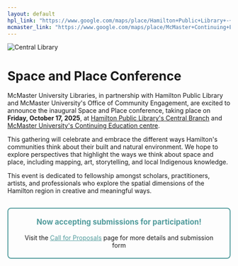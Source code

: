 ```yaml
---
layout: default
hpl_link: "https://www.google.com/maps/place/Hamilton+Public+Library+-+Central+Library/@43.2591682,-79.8729722,17z/data=!3m1!4b1!4m6!3m5!1s0x882c9b83cff8c4a7:0x3afc884c7eec4970!8m2!3d43.2591643!4d-79.8703973!16s%2Fg%2F1tfq58_k?entry=tts&g_ep=EgoyMDI1MDYyMy4yIPu8ASoASAFQAw%3D%3D&skid=a4f273f2-6651-48ab-967d-a5834a1af46e"
mcmaster_link: "https://www.google.com/maps/place/McMaster+Continuing+Education/@43.2572786,-79.8716939,17z/data=!3m2!4b1!5s0x882c9b83994cd1ad:0x7172a94b7544117!4m6!3m5!1s0x882c9b4347d2cf61:0x8ee2e2718bb4c832!8m2!3d43.2572747!4d-79.869119!16s%2Fg%2F11vx6zcfmb?entry=tts&g_ep=EgoyMDI1MDYyMy4yIPu8ASoASAFQAw%3D%3D&skid=c3d2a597-7aca-41af-9c8c-434c6769bcca"
---
```


<div class="home-header">
    <div class="image-box" style="position: relative; ">
        <img src="{{ site.baseurl }}/assets/images/Central-Library-img-2.webp" alt="Central Library"> 
    </div>
    
</div>

<h1 class="post-title">Space and Place Conference</h1>

McMaster University Libraries, in partnership with Hamilton Public Library and McMaster University's Office of Community Engagement, are excited to announce the inaugural Space and Place conference, taking place on **Friday, October 17, 2025**, at [Hamilton Public Library's Central Branch]({{page.hpl_link}}) and [McMaster University's Continuing Education centre]({{page.mcmaster_link}}).

This gathering will celebrate and embrace the different ways Hamilton's communities think about their built and natural environment. We hope to explore perspectives that highlight the ways we think about space and place, including mapping, art, storytelling, and local Indigenous knowledge.

This event is dedicated to fellowship amongst scholars, practitioners, artists, and professionals who explore the spatial dimensions of the Hamilton region in creative and meaningful ways.

<div style="text-align: center; margin: 30px 0; padding: 20px; border: 2px solid #519b9c; border-radius: 8px;">
<strong style="color: #519b9c; font-size: 1.2em;"> Now accepting submissions for participation! </strong>
<br>
<br>
Visit the <a href="{{ site.baseurl }}/call-for-proposals/" style="color: #519b9c; text-decoration: underline;">Call for Proposals</a> page for more details and submission form
</div>

<!--

</div>

---

<!--
h1 class="post-title">News</h1>

<ul class="listing">
{% for post in site.posts %}
  <li class="listing-item">
   <p><a href="{{ site.baseurl }}{{ post.url }}">{{ post.title }} | {{ post.date | date: "%B %-d, %Y" }}</a></p>
    <div>
        {{ post.excerpt }}<a class="excerpt" href="{{ site.baseurl }}{{ post.url }}"> Keep reading...</a>
    </div>
  </li>

{% endfor %}
</ul>
-->
